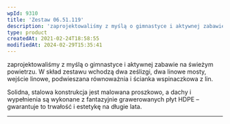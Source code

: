 ```yaml
---
wpId: 9310
title: 'Zestaw 06.51.119'
description: 'zaprojektowaliśmy z myślą o gimnastyce i aktywnej zabawie na świeżym powietrzu. W skład zestawu wchodzą dwa ześlizgi, dwa linowe mosty, wejście linowe, podwieszana równoważnia i ścianka wspinaczkowa z lin. Solidna, stalowa konstrukcja jest malowana proszkowo, a dachy i wypełnienia są wykonane z fantazyjnie grawerowanych płyt HDPE – gwarantuje to trwałość i estetykę na długie lata.'
type: product
createdAt: 2021-02-24T18:58:55
modifiedAt: 2024-02-29T15:35:41
---
```



zaprojektowaliśmy z myślą o gimnastyce i aktywnej zabawie na świeżym powietrzu. W skład zestawu wchodzą dwa ześlizgi, dwa linowe mosty, wejście linowe, podwieszana równoważnia i ścianka wspinaczkowa z lin.

Solidna, stalowa konstrukcja jest malowana proszkowo, a dachy i wypełnienia są wykonane z fantazyjnie grawerowanych płyt HDPE – gwarantuje to trwałość i estetykę na długie lata.

* * *